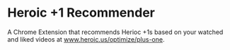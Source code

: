 # Heroic +1 Recommender

A Chrome Extension that recommends Herioc +1s based on your watched and liked videos at www.heroic.us/optimize/plus-one.
